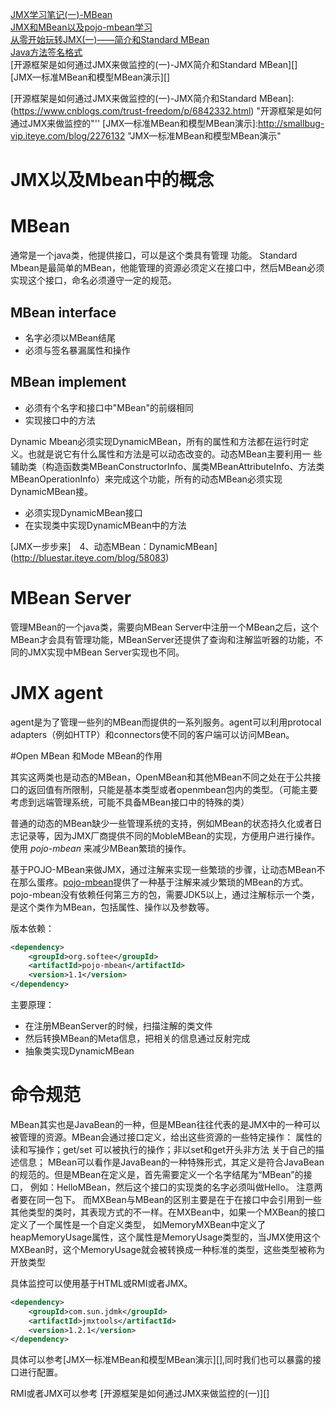 [JMX学习笔记(一)-MBean](http://blog.csdn.net/qiao000_000/article/details/6061808)      
[JMX和MBean以及pojo-mbean学习](http://iamzhongyong.iteye.com/blog/1900613)  
[从零开始玩转JMX(一)——简介和Standard MBean](http://blog.csdn.net/u013256816/article/details/52800742)  
[Java方法签名格式](http://blog.csdn.net/okingniko/article/details/51121723)  
[开源框架是如何通过JMX来做监控的(一)-JMX简介和Standard MBean][]  
[JMX—标准MBean和模型MBean演示][]

[开源框架是如何通过JMX来做监控的(一)-JMX简介和Standard MBean]:(https://www.cnblogs.com/trust-freedom/p/6842332.html) "开源框架是如何通过JMX来做监控的"''
[JMX—标准MBean和模型MBean演示]:http://smallbug-vip.iteye.com/blog/2276132 "JMX—标准MBean和模型MBean演示"

# JMX以及Mbean中的概念

# MBean
通常是一个java类，他提供接口，可以是这个类具有管理 功能。
Standard Mbean是最简单的MBean，他能管理的资源必须定义在接口中，然后MBean必须实现这个接口，命名必须遵守一定的规范。
## MBean interface
* 名字必须以MBean结尾
* 必须与签名暴漏属性和操作
## MBean implement
* 必须有个名字和接口中"MBean"的前缀相同
* 实现接口中的方法

Dynamic Mbean必须实现DynamicMBean，所有的属性和方法都在运行时定义。也就是说它有什么属性和方法是可以动态改变的。动态MBean主要利用一 些辅助类（构造函数类MBeanConstructorInfo、属类MBeanAttributeInfo、方法类 MBeanOperationInfo）来完成这个功能，所有的动态MBean必须实现DynamicMBean接。

* 必须实现DynamicMBean接口
* 在实现类中实现DynamicMBean中的方法

[JMX一步步来]　4、动态MBean：DynamicMBean](http://bluestar.iteye.com/blog/58083)

# MBean Server

管理MBean的一个java类，需要向MBean Server中注册一个MBean之后，这个MBean才会具有管理功能，MBeanServer还提供了查询和注解监听器的功能，不同的JMX实现中MBean Server实现也不同。

# JMX agent

agent是为了管理一些列的MBean而提供的一系列服务。agent可以利用protocal adapters（例如HTTP）和connectors使不同的客户端可以访问MBean。

#Open MBean 和Mode MBean的作用

​其实这两类也是动态的MBean，OpenMBean和其他MBean不同之处在于公共接口的返回值有所限制，只能是基本类型或者openmbean包内的类型。（可能主要考虑到远端管理系统，可能不具备MBean接口中的特殊的类）

普通的动态的MBean缺少一些管理系统的支持，例如MBean的状态持久化或者日志记录等，因为JMX厂商提供不同的MobleMBean的实现，方便用户进行操作。使用 *pojo-mbean* 来减少MBean繁琐的操作。

基于POJO-MBean来做JMX，通过注解来实现一些繁琐的步骤，让动态MBean不在那么蛋疼。[pojo-mbean][]提供了一种基于注解来减少繁琐的MBean的方式。pojo-mbean没有依赖任何第三方的包，需要JDK5以上，通过注解标示一个类，是这个类作为MBean，包括属性、操作以及参数等。

[pojo-mbean]:http://code.google.com/p/pojo-mbean/ "pojo-mbean"   
版本依赖：
```xml
<dependency>
    <groupId>org.softee</groupId>
    <artifactId>pojo-mbean</artifactId>
    <version>1.1</version>
</dependency>
```
主要原理：

* 在注册MBeanServer的时候，扫描注解的类文件
* 然后转换MBean的Meta信息，把相关的信息通过反射完成
* 抽象类实现DynamicMBean


# 命令规范
MBean其实也是JavaBean的一种，但是MBean往往代表的是JMX中的一种可以被管理的资源。MBean会通过接口定义，给出这些资源的一些特定操作：
    属性的读和写操作；get/set
    可以被执行的操作；非以set和get开头非方法
    关于自己的描述信息；
MBean可以看作是JavaBean的一种特殊形式，其定义是符合JavaBean的规范的。但是MBean在定义是，首先需要定义一个名字结尾为“MBean”的接口，
例如：HelloMBean，然后这个接口的实现类的名字必须叫做Hello。
注意两者要在同一包下。
而MXBean与MBean的区别主要是在于在接口中会引用到一些其他类型的类时，其表现方式的不一样。在MXBean中，如果一个MXBean的接口定义了一个属性是一个自定义类型，
如MemoryMXBean中定义了heapMemoryUsage属性，这个属性是MemoryUsage类型的，当JMX使用这个MXBean时，这个MemoryUsage就会被转换成一种标准的类型，这些类型被称为开放类型

具体监控可以使用基于HTML或RMI或者JMX。
```xml
<dependency>  
    <groupId>com.sun.jdmk</groupId>  
    <artifactId>jmxtools</artifactId>  
    <version>1.2.1</version>  
</dependency>  
```
具体可以参考[JMX—标准MBean和模型MBean演示][],同时我们也可以暴露的接口进行配置。

RMI或者JMX可以参考
[开源框架是如何通过JMX来做监控的(一)][]
